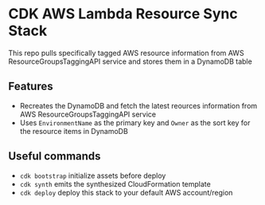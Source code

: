 # CDK AWS Lambda Resource Sync Stack
 
This repo pulls specifically tagged AWS resource information from AWS ResourceGroupsTaggingAPI service and stores them in a DynamoDB table

## Features

* Recreates the DynamoDB and fetch the latest reources information from AWS ResourceGroupsTaggingAPI service
* Uses `EnvironmentName` as the primary key and `Owner` as the sort key for the resource items in DynamoDB

## Useful commands

 * `cdk bootstrap`   initialize assets before deploy
 * `cdk synth`       emits the synthesized CloudFormation template
 * `cdk deploy`      deploy this stack to your default AWS account/region
